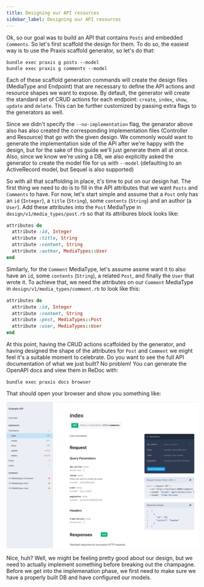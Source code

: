 ```yaml
---
title: Designing our API resources
sidebar_label: Designing our API resources
---
```


Ok, so our goal was to build an API that contains `Posts` and embedded `Comments`. So let's first scaffold the design for them. To do so, the easiest way is to use the Praxis scaffold generator, so let's do that:

```shell
bundle exec praxis g posts --model
bundle exec praxis g comments --model
```

Each of these scaffold generation commands will create the design files (MediaType and Endpoint) that are necessary to define the API actions and resource shapes we want to expose. By default, the generator will create the standard set of CRUD actions for each endpoint: `create`, `index`, `show`, `update` and `delete`. This can be further customized by passing extra flags to the generators as well.

Since we didn't specify the `--no-implementation` flag, the genarator above also has also created the corresponding implementation files (Controller and Resource) that go with the given design. We commonly would want to generate the implementation side of the API after we're happy with the design, but for the sake of this guide we'll just generate them all at once. Also, since we know we're using a DB, we also explicitly asked the generator to create the model file for us with `--model` (defaulting to an ActiveRecord model, but Sequel is also supported)

So with all that scaffolding in place, it's time to put on our design hat. The first thing we need to do is to fill in the API attributes that we want `Posts` and `Comments` to have. For now, let's start simple and assume that a `Post` only has an `id` (`Integer`), a `title` (`String`), some `contents` (`String`) and an author (a `User`). Add these attributes into the `Post` MediaType in `design/v1/media_types/post.rb` so that its attribures block looks like:

```ruby
attributes do
  attribute :id, Integer
  attribute :title, String
  attribute :content, String  
  attribute :author, MediaTypes::User
end
```

Similarly, for the `Comment` MediaType, let's assume assme want it to also have an `id`, some `contents` (`String`), a related `Post`, and finally the `User` that wrote it. To achieve that, we need the attributes on our `Comment` MediaType in  `design/v1/media_types/comment.rb` to look like this:

```ruby
attributes do
  attribute :id, Integer
  attribute :content, String
  attribute :post, MediaTypes::Post
  attribute :user, MediaTypes::User
end
```

At this point, having the CRUD actions scaffolded by the generator, and having designed the shape of the attributes for `Post` and `Comment` we might feel it's a suitable moment to celebrate. Do you want to see the full API documentation of what we just built? No problem! You can generate the OpenAPI docs and view them in ReDoc with:
 
 ```shell
bundle exec praxis docs browser
 ```

That should open your browser and show you something like:

![Docusaurus](/img/first-api-doc-browser.png)

Nice, huh? Well, we might be feeling pretty good about our design, but we need to actually implement something before breaking out the champagne. Before we get into the implemenation phase, we first need to make sure we have a properly built DB and have configured our models.

